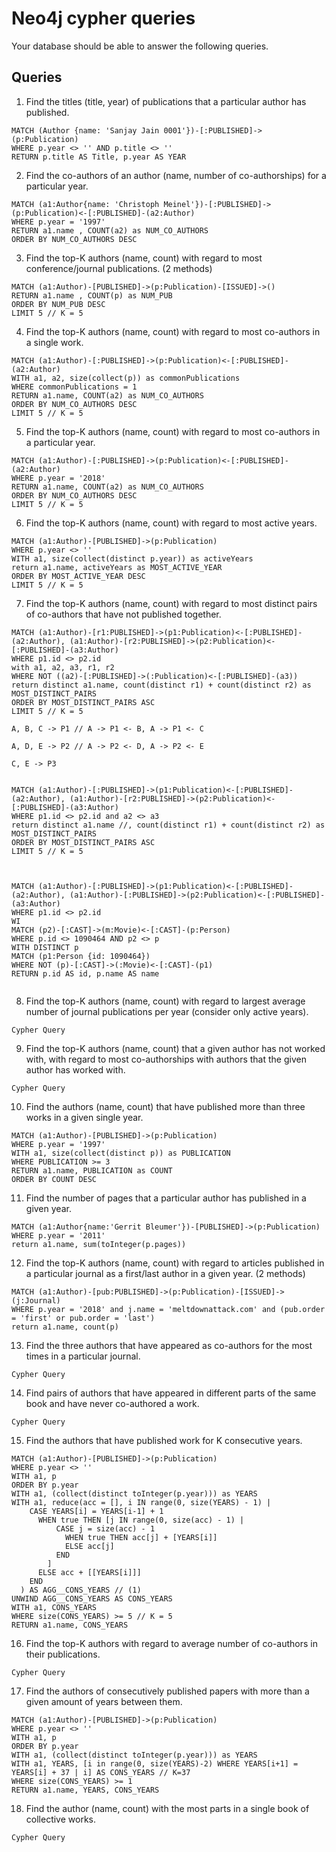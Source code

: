 # Neo4j cypher queries

Your database should be able to answer the following queries.

## Queries

1.  Find the titles (title, year) of publications that a particular author has published.
```
MATCH (Author {name: 'Sanjay Jain 0001'})-[:PUBLISHED]->(p:Publication)
WHERE p.year <> '' AND p.title <> ''
RETURN p.title AS Title, p.year AS YEAR
```

2.  Find the co-authors of an author (name, number of co-authorships) for a particular year.
```
MATCH (a1:Author{name: 'Christoph Meinel'})-[:PUBLISHED]->(p:Publication)<-[:PUBLISHED]-(a2:Author)
WHERE p.year = '1997'
RETURN a1.name , COUNT(a2) as NUM_CO_AUTHORS
ORDER BY NUM_CO_AUTHORS DESC
```

3.  Find the top-K authors (name, count) with regard to most conference/journal publications. (2 methods)
```
MATCH (a1:Author)-[PUBLISHED]->(p:Publication)-[ISSUED]->()
RETURN a1.name , COUNT(p) as NUM_PUB
ORDER BY NUM_PUB DESC
LIMIT 5 // K = 5
```

4.  Find the top-K authors (name, count) with regard to most co-authors in a single work.
```
MATCH (a1:Author)-[:PUBLISHED]->(p:Publication)<-[:PUBLISHED]-(a2:Author)
WITH a1, a2, size(collect(p)) as commonPublications
WHERE commonPublications = 1
RETURN a1.name, COUNT(a2) as NUM_CO_AUTHORS
ORDER BY NUM_CO_AUTHORS DESC
LIMIT 5 // K = 5
```

5.  Find the top-K authors (name, count) with regard to most co-authors in a particular year.
```
MATCH (a1:Author)-[:PUBLISHED]->(p:Publication)<-[:PUBLISHED]-(a2:Author)
WHERE p.year = '2018'
RETURN a1.name, COUNT(a2) as NUM_CO_AUTHORS
ORDER BY NUM_CO_AUTHORS DESC
LIMIT 5 // K = 5
```

6.  Find the top-K authors (name, count) with regard to most active years.
```
MATCH (a1:Author)-[PUBLISHED]->(p:Publication)
WHERE p.year <> ''
WITH a1, size(collect(distinct p.year)) as activeYears
return a1.name, activeYears as MOST_ACTIVE_YEAR
ORDER BY MOST_ACTIVE_YEAR DESC
LIMIT 5 // K = 5
```

7.  Find the top-K authors (name, count) with regard to most distinct pairs of co-authors that have not published together.
```
MATCH (a1:Author)-[r1:PUBLISHED]->(p1:Publication)<-[:PUBLISHED]-(a2:Author), (a1:Author)-[r2:PUBLISHED]->(p2:Publication)<-[:PUBLISHED]-(a3:Author)
WHERE p1.id <> p2.id 
with a1, a2, a3, r1, r2
WHERE NOT ((a2)-[:PUBLISHED]->(:Publication)<-[:PUBLISHED]-(a3))
return distinct a1.name, count(distinct r1) + count(distinct r2) as MOST_DISTINCT_PAIRS
ORDER BY MOST_DISTINCT_PAIRS ASC
LIMIT 5 // K = 5

A, B, C -> P1 // A -> P1 <- B, A -> P1 <- C

A, D, E -> P2 // A -> P2 <- D, A -> P2 <- E

C, E -> P3


MATCH (a1:Author)-[:PUBLISHED]->(p1:Publication)<-[:PUBLISHED]-(a2:Author), (a1:Author)-[r2:PUBLISHED]->(p2:Publication)<-[:PUBLISHED]-(a3:Author)
WHERE p1.id <> p2.id and a2 <> a3
return distinct a1.name //, count(distinct r1) + count(distinct r2) as MOST_DISTINCT_PAIRS
ORDER BY MOST_DISTINCT_PAIRS ASC
LIMIT 5 // K = 5



MATCH (a1:Author)-[:PUBLISHED]->(p1:Publication)<-[:PUBLISHED]-(a2:Author), (a1:Author)-[:PUBLISHED]->(p2:Publication)<-[:PUBLISHED]-(a3:Author)
WHERE p1.id <> p2.id
WI
MATCH (p2)-[:CAST]->(m:Movie)<-[:CAST]-(p:Person)
WHERE p.id <> 1090464 AND p2 <> p
WITH DISTINCT p
MATCH (p1:Person {id: 1090464})
WHERE NOT (p)-[:CAST]->(:Movie)<-[:CAST]-(p1)
RETURN p.id AS id, p.name AS name


```

8.  Find the top-K authors (name, count) with regard to largest average number of journal publications per year (consider only active years).
```
Cypher Query
```

9.  Find the top-K authors (name, count) that a given author has not worked with, with regard to most co-authorships with authors that the given author has worked with.
```
Cypher Query
```

10.  Find the authors (name, count) that have published more than three works in a given single year.
```
MATCH (a1:Author)-[PUBLISHED]->(p:Publication)
WHERE p.year = '1997'
WITH a1, size(collect(distinct p)) as PUBLICATION
WHERE PUBLICATION >= 3
RETURN a1.name, PUBLICATION as COUNT
ORDER BY COUNT DESC
```

11.  Find the number of pages that a particular author has published in a given year.
```
MATCH (a1:Author{name:'Gerrit Bleumer'})-[PUBLISHED]->(p:Publication)
WHERE p.year = '2011'
return a1.name, sum(toInteger(p.pages))
```

12.  Find the top-K authors (name, count) with regard to articles published in a particular journal as a first/last author in a given year. (2 methods)
```
MATCH (a1:Author)-[pub:PUBLISHED]->(p:Publication)-[ISSUED]->(j:Journal) 
WHERE p.year = '2018' and j.name = 'meltdownattack.com' and (pub.order = 'first' or pub.order = 'last')
return a1.name, count(p)
```

13.  Find the three authors that have appeared as co-authors for the most times in a particular journal.
```
Cypher Query
```

14.  Find pairs of authors that have appeared in different parts of the same book and have never co-authored a work.
```
Cypher Query
```

15.  Find the authors that have published work for K consecutive years.
```
MATCH (a1:Author)-[PUBLISHED]->(p:Publication)
WHERE p.year <> ''
WITH a1, p
ORDER BY p.year
WITH a1, (collect(distinct toInteger(p.year))) as YEARS
WITH a1, reduce(acc = [], i IN range(0, size(YEARS) - 1) | 
    CASE YEARS[i] = YEARS[i-1] + 1
      WHEN true THEN [j IN range(0, size(acc) - 1) |
          CASE j = size(acc) - 1
            WHEN true THEN acc[j] + [YEARS[i]]
            ELSE acc[j]
          END
        ]
      ELSE acc + [[YEARS[i]]]
    END
  ) AS AGG__CONS_YEARS // (1)
UNWIND AGG__CONS_YEARS AS CONS_YEARS
WITH a1, CONS_YEARS
WHERE size(CONS_YEARS) >= 5 // K = 5
RETURN a1.name, CONS_YEARS
```

16.  Find the top-K authors with regard to average number of co-authors in their publications.
```
Cypher Query
```

17.  Find the authors of consecutively published papers with more than a given amount of years between them.
```
MATCH (a1:Author)-[PUBLISHED]->(p:Publication)
WHERE p.year <> ''
WITH a1, p
ORDER BY p.year
WITH a1, (collect(distinct toInteger(p.year))) as YEARS
WITH a1, YEARS, [i in range(0, size(YEARS)-2) WHERE YEARS[i+1] = YEARS[i] + 37 | i] AS CONS_YEARS // K=37
WHERE size(CONS_YEARS) >= 1
RETURN a1.name, YEARS, CONS_YEARS
```

18.  Find the author (name, count) with the most parts in a single book of collective works.
```
Cypher Query
```
